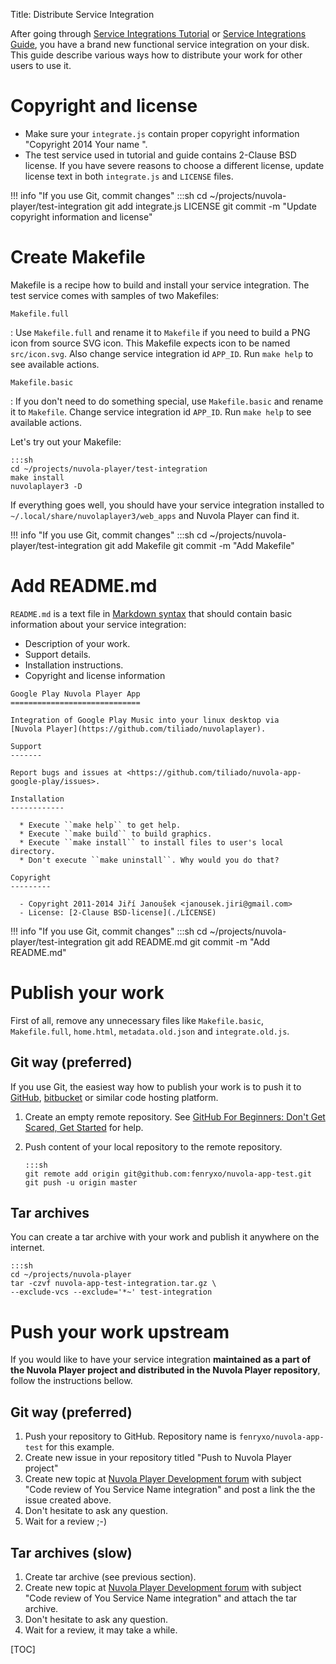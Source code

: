 Title: Distribute Service Integration

After going through [Service Integrations Tutorial]({filename}tutorial.md)
or [Service Integrations Guide]({filename}guide.md), you have a brand new functional
service integration on your disk. This guide describe various ways how to distribute
your work for other users to use it.

Copyright and license
=====================

  * Make sure your ``integrate.js`` contain proper copyright information 
    "Copyright 2014 Your name <your e-mail>".
  * The test service used in tutorial and guide contains 2-Clause BSD license. If you have severe
    reasons to choose a different license, update license text in both ``integrate.js`` and
    ``LICENSE`` files.

!!! info "If you use Git, commit changes"
        :::sh
        cd ~/projects/nuvola-player/test-integration
        git add integrate.js LICENSE
        git commit -m "Update copyright information and license"

Create Makefile
===============

Makefile is a recipe how to build and install your service integration. The test service comes
with samples of two Makefiles:


``Makefile.full``

:   Use ``Makefile.full`` and rename it to ``Makefile`` if you need to build a PNG icon from source
    SVG icon. This Makefile expects icon to be named ``src/icon.svg``. Also change service
    integration id ``APP_ID``. Run ``make help`` to see available actions.

``Makefile.basic``

:   If you don't need to do something special, use ``Makefile.basic`` and rename it to ``Makefile``.
    Change service integration id ``APP_ID``. Run ``make help`` to see available actions.

Let's try out your Makefile:

    :::sh
    cd ~/projects/nuvola-player/test-integration
    make install
    nuvolaplayer3 -D

If everything goes well, you should have your service integration installed to
``~/.local/share/nuvolaplayer3/web_apps`` and Nuvola Player can find it.

!!! info "If you use Git, commit changes"
        :::sh
        cd ~/projects/nuvola-player/test-integration
        git add Makefile
        git commit -m "Add Makefile"

Add README.md
=============

``README.md`` is a text file in [Markdown syntax](http://daringfireball.net/projects/markdown/syntax)
that should contain basic information about your service integration:

  * Description of your work.
  * Support details.
  * Installation instructions.
  * Copyright and license information

```text
Google Play Nuvola Player App
=============================

Integration of Google Play Music into your linux desktop via
[Nuvola Player](https://github.com/tiliado/nuvolaplayer).
 
Support
-------

Report bugs and issues at <https://github.com/tiliado/nuvola-app-google-play/issues>.

Installation
------------

  * Execute ``make help`` to get help.
  * Execute ``make build`` to build graphics.
  * Execute ``make install`` to install files to user's local directory.
  * Don't execute ``make uninstall``. Why would you do that?

Copyright
---------

  - Copyright 2011-2014 Jiří Janoušek <janousek.jiri@gmail.com>
  - License: [2-Clause BSD-license](./LICENSE)
```

!!! info "If you use Git, commit changes"
        :::sh
        cd ~/projects/nuvola-player/test-integration
        git add README.md
        git commit -m "Add README.md"

Publish your work
=================

First of all, remove any unnecessary files like `Makefile.basic`, `Makefile.full`,
`home.html`, `metadata.old.json` and `integrate.old.js`.

Git way (preferred)
-------------------

If you use Git, the easiest way how to publish your work is to push it to [GitHub](https://github.com),
[bitbucket](https://bitbucket.org) or similar code hosting platform.

 1. Create an empty remote repository. See [GitHub For Beginners: Don't Get Scared, Get Started][A1] for
    help.

 2. Push content of your local repository to the remote repository.
    
        :::sh
        git remote add origin git@github.com:fenryxo/nuvola-app-test.git
        git push -u origin master

[A1]: http://readwrite.com/2013/09/30/understanding-github-a-journey-for-beginners-part-1
[A2]: http://readwrite.com/2013/10/02/github-for-beginners-part-2

Tar archives
------------

You can create a tar archive with your work and publish it anywhere on the internet.

    :::sh
    cd ~/projects/nuvola-player
    tar -czvf nuvola-app-test-integration.tar.gz \
    --exclude-vcs --exclude='*~' test-integration
    
Push your work upstream
=======================

If you would like to have your service integration **maintained as a part of the Nuvola Player project
and distributed in the Nuvola Player repository**, follow the instructions bellow.

Git way (preferred)
-------------------

 1. Push your repository to GitHub. Repository name is ``fenryxo/nuvola-app-test`` for this example.
 2. Create new issue in your repository titled "Push to Nuvola Player project"
 3. Create new topic at [Nuvola Player Development forum](https://groups.google.com/d/forum/nuvola-player-devel)
    with subject "Code review of You Service Name integration" and post a link the the issue created
    above.
 4. Don't hesitate to ask any question.   
 5. Wait for a review ;-)

Tar archives (slow)
-------------------

 1. Create tar archive (see previous section).
 2. Create new topic at [Nuvola Player Development forum](https://groups.google.com/d/forum/nuvola-player-devel)
    with subject "Code review of You Service Name integration" and attach the tar archive.
 3. Don't hesitate to ask any question.   
 4. Wait for a review, it may take a while.

[TOC]
